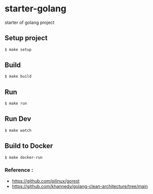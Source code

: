 # starter-golang
starter of golang project

## Setup project
```bash    
$ make setup
```

## Build
```bash    
$ make build
```

## Run
```bash    
$ make run
```

## Run Dev
```bash    
$ make watch
```


## Build to Docker
```bash    
$ make docker-run
```

### Reference : 
- https://github.com/pilinux/gorest
- https://github.com/khannedy/golang-clean-architecture/tree/main
